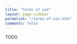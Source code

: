 ```yaml
---
title: "Terms of use"
layout: page-sidebar
permalink: "/terms-of-use.html"
comments: false
---
```


TODO.